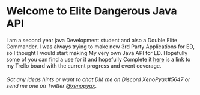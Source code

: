 
# Welcome to Elite Dangerous Java API

I am a second year java Development student and also a Double Elite Commander. I was 
always trying to make new 3rd Party Applications for ED, so I thought I would start making 
My very own Java API for ED. Hopefully some of you can find a use for it and hopefully 
Complete it [here](https://trello.com/b/C1LH0xg4/edj-elite-dangerous-java-api) is a link to my Trello board with the current progress and event coverage.

###### Got any ideas hints or want to chat DM me on Discord *XenoPyax#5647* or send me one on Twitter [@xenopyax](https://twitter.com/XenoPyax).
